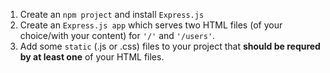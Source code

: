 1. Create an `npm project` and install `Express.js`
2. Create an `Express.js app` which serves two HTML files (of your choice/with your content) for `'/'` and `'/users'`.
3. Add some `static` (.js or .css) files to your project that **should be requred by at least one** of your HTML files. 
